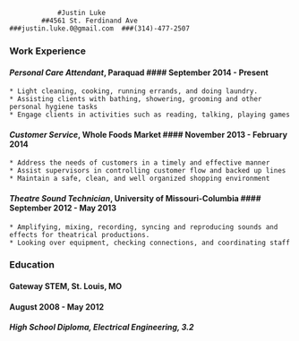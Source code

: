 				#Justin Luke
			##4561 St. Ferdinand Ave
	###justin.luke.0@gmail.com	###(314)-477-2507


### Work Experience

#### _Personal Care Attendant_, **Paraquad**			#### September 2014 - Present
	* Light cleaning, cooking, running errands, and doing laundry.
	* Assisting clients with bathing, showering, grooming and other personal hygiene tasks
	* Engage clients in activities such as reading, talking, playing games


#### _Customer Service_, **Whole Foods Market**		#### November 2013 - February 2014
	* Address the needs of customers in a timely and effective manner
	* Assist supervisors in controlling customer flow and backed up lines
	* Maintain a safe, clean, and well organized shopping environment

#### _Theatre Sound Technician_, **University of Missouri-Columbia**	#### September 2012 - May 2013

	* Amplifying, mixing, recording, syncing and reproducing sounds and effects for theatrical productions.	
	* Looking over equipment, checking connections, and coordinating staff

### Education

#### Gateway STEM, St. Louis, MO

#### August 2008 - May 2012
##### High School Diploma, _Electrical Engineering_, 3.2






